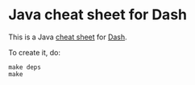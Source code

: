 # Java cheat sheet for Dash

This is a Java [cheat sheet][1] for [Dash][2].

[1]: https://github.com/Kapeli/cheatsheets
[2]: https://kapeli.com/dash

To create it, do:

    make deps
    make
